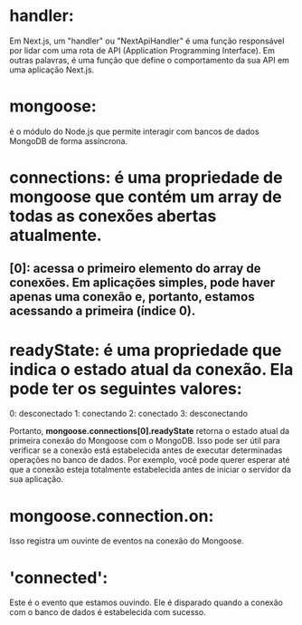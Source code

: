 # handler:

Em Next.js, um "handler" ou "NextApiHandler" é uma função responsável por lidar com uma rota de API (Application Programming Interface). 
Em outras palavras, é uma função que define o comportamento da sua API em uma aplicação Next.js.

# mongoose: 
é o módulo do Node.js que permite interagir com bancos de dados MongoDB de forma assíncrona.

# connections: é uma propriedade de mongoose que contém um array de todas as conexões abertas atualmente.

## [0]: acessa o primeiro elemento do array de conexões. Em aplicações simples, pode haver apenas uma conexão e, portanto, estamos acessando a primeira (índice 0).
# readyState: é uma propriedade que indica o estado atual da conexão. Ela pode ter os seguintes valores:
0: desconectado
1: conectando
2: conectado
3: desconectando


Portanto, **mongoose.connections[0].readyState** retorna o estado atual da primeira conexão do Mongoose com o MongoDB. 
Isso pode ser útil para verificar se a conexão está estabelecida antes de executar determinadas operações no banco de dados. 
Por exemplo, você pode querer esperar até que a conexão esteja totalmente estabelecida antes de iniciar o servidor da sua aplicação.


# mongoose.connection.on: 
Isso registra um ouvinte de eventos na conexão do Mongoose.

# 'connected': 
Este é o evento que estamos ouvindo. Ele é disparado quando a conexão com o banco de dados é estabelecida com sucesso.

